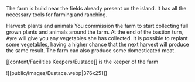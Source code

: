 The farm is build near the fields already present on the island. It has all the necessary tools for farming and ranching.

Harvest: plants and animals You commission the farm to start collecting full grown plants and animals around the farm. At the end of the bastion turn, Ayre will give you any vegetables she has collected. It is possible to replant some vegetables, having a higher chance that the next harvest will produce the same result. The farm can also produce some domesticated meat.

[[content/Facilities Keepers/Eustace]] is the keeper of the farm

![[public/Images/Eustace.webp|376x251]]